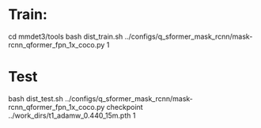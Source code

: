 # Train:
cd mmdet3/tools
bash dist_train.sh ../configs/q_sformer_mask_rcnn/mask-rcnn_qformer_fpn_1x_coco.py 1

# Test
bash dist_test.sh  ../configs/q_sformer_mask_rcnn/mask-rcnn_qformer_fpn_1x_coco.py checkpoint ../work_dirs/t1_adamw_0.440_15m.pth  1
